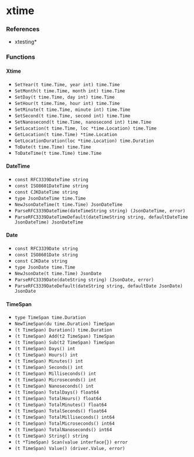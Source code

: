 # xtime

### References

+ xtesting*

### Functions

#### Xtime

+ `SetYear(t time.Time, year int) time.Time`
+ `SetMonth(t time.Time, month int) time.Time`
+ `SetDay(t time.Time, day int) time.Time`
+ `SetHour(t time.Time, hour int) time.Time`
+ `SetMinute(t time.Time, minute int) time.Time`
+ `SetSecond(t time.Time, second int) time.Time`
+ `SetNanosecond(t time.Time, nanosecond int) time.Time`
+ `SetLocation(t time.Time, loc *time.Location) time.Time`
+ `GetLocation(t time.Time) *time.Location`
+ `GetLocationDuration(loc *time.Location) time.Duration`
+ `ToDate(t time.Time) time.Time`
+ `ToDateTime(t time.Time) time.Time`

#### DateTime

+ `const RFC3339DateTime string`
+ `const ISO8601DateTime string`
+ `const CJKDateTime string`
+ `type JsonDateTime time.Time`
+ `NewJsonDateTime(t time.Time) JsonDateTime`
+ `ParseRFC3339DateTime(dateTimeString string) (JsonDateTime, error)`
+ `ParseRFC3339DateTimeDefault(dateTimeString string, defaultDateTime JsonDateTime) JsonDateTime`

#### Date

+ `const RFC3339Date string`
+ `const ISO8601Date string`
+ `const CJKDate string`
+ `type JsonDate time.Time`
+ `NewJsonDate(t time.Time) JsonDate`
+ `ParseRFC3339Date(dateString string) (JsonDate, error)`
+ `ParseRFC3339DateDefault(dateString string, defaultDate JsonDate) JsonDate`

#### TimeSpan

+ `type TimeSpan time.Duration`
+ `NewTimeSpan(du time.Duration) TimeSpan`
+ `(t TimeSpan) Duration() time.Duration`
+ `(t TimeSpan) Add(t2 TimeSpan) TimeSpan`
+ `(t TimeSpan) Sub(t2 TimeSpan) TimeSpan`
+ `(t TimeSpan) Days() int`
+ `(t TimeSpan) Hours() int`
+ `(t TimeSpan) Minutes() int`
+ `(t TimeSpan) Seconds() int`
+ `(t TimeSpan) Milliseconds() int`
+ `(t TimeSpan) Microseconds() int`
+ `(t TimeSpan) Nanoseconds() int`
+ `(t TimeSpan) TotalDays() float64`
+ `(t TimeSpan) TotalHours() float64`
+ `(t TimeSpan) TotalMinutes() float64`
+ `(t TimeSpan) TotalSeconds() float64`
+ `(t TimeSpan) TotalMilliseconds() int64`
+ `(t TimeSpan) TotalMicroseconds() int64`
+ `(t TimeSpan) TotalNanoseconds() int64`
+ `(t TimeSpan) String() string`
+ `(t *TimeSpan) Scan(value interface{}) error`
+ `(t TimeSpan) Value() (driver.Value, error)`
